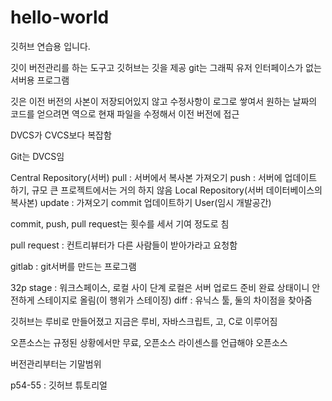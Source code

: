 # hello-world
깃허브 연습용 입니다.

깃이 버전관리를 하는 도구고 깃허브는 깃을 제공
git는 그래픽 유저 인터페이스가 없는 서버용 프로그램

깃은 이전 버전의 사본이 저장되어있지 않고 수정사항이 로그로 쌓여서 원하는 날짜의 코드를 얻으려면 역으로 현재 파일을 수정해서 이전 버전에 접근

DVCS가 CVCS보다 복잡함

Git는 DVCS임

Central Repository(서버)
pull : 서버에서 복사본 가져오기
push : 서버에 업데이트 하기, 규모 큰 프로젝트에서는 거의 하지 않음
Local Repository(서버 데이터베이스의 복사본)
update : 가져오기
commit 업데이트하기
User(임시 개발공간)

commit, push, pull request는 횟수를 세서 기여 정도로 침

pull request : 컨트리뷰터가 다른 사람들이 받아가라고 요청함

gitlab : git서버를 만드는 프로그램

32p
    stage : 워크스페이스, 로컬 사이 단계
        로컬은 서버 업로드 준비 완료 상태이니 안전하게 스테이지로 올림(이 행위가 스테이징)
    diff : 유닉스 툴, 둘의 차이점을 찾아줌

깃허브는 루비로 만들어졌고 지금은 루비, 자바스크립트, 고, C로 이루어짐

오픈소스는 규정된 상황에서만 무료, 오픈소스 라이센스를 언급해야 오픈소스

버전관리부터는 기말범위

p54-55 : 깃허브 튜토리얼
